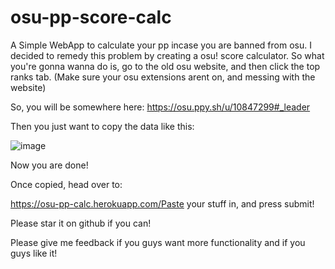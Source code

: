 # osu-pp-score-calc
A Simple WebApp to calculate your pp incase you are banned from osu.
I decided to remedy this problem by creating a osu! score calculator.
So what you're gonna wanna do is, go to the old osu website, and then click the top ranks tab.
(Make sure your osu extensions arent on, and messing with the website)

So, you will be somewhere here: https://osu.ppy.sh/u/10847299#_leader

Then you just want to copy the data like this:

![image](https://i.redd.it/e6sh4fcmtui21.png)

Now you are done!

Once copied, head over to:

https://osu-pp-calc.herokuapp.com/Paste your stuff in, and press submit!

Please star it on github if you can!

Please give me feedback if you guys want more functionality and if you guys like it!
